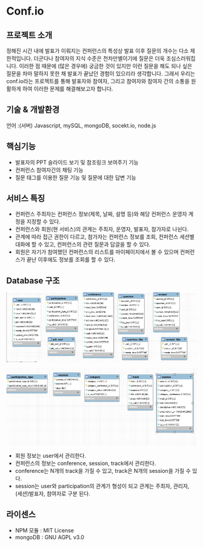 # Conf.io

## 프로젝트 소개

정해진 시간 내에 발표가 이뤄지는 컨퍼런스의 특성상 발표 이후 질문의 개수는 다소 제한적입니다. 더군다나 참여자의 지식 수준은 천차만별이기에 질문은 더욱 조심스러워집니다. 이러한 점 때문에 (많은 경우에) 궁금한 것이 있지만 이런 질문을 해도 되나 싶은 질문을 차마 말하지 못한 채 발표가 끝났던 경험이 있으리라 생각합니다. 그래서 우리는 conf.io라는 프로젝트를 통해 발표자와 참여자, 그리고 참여자와 참여자 간의 소통을 원활하게 하여 이러한 문제를 해결해보고자 합니다.

## 기술 & 개발환경

언어 :(서버) Javascript, mySQL, mongoDB, socekt.io, node.js

## 핵심기능

- 발표자의 PPT 슬라이드 보기 및 참조링크 보여주기 기능
- 컨퍼런스 참여자간의 채팅 기능
- 질문 태그를 이용한 질문 기능 및 질문에 대한 답변 기능

## 서비스 특징

- 컨퍼런스 주최자는 컨퍼런스 정보(제목, 날짜, 설명 등)와 해당 컨퍼런스 운영자 계정을 지정할 수 있다.
- 컨퍼런스와 회원(현 서비스)의 관계는 주최자, 운영자, 발표자, 참가자로 나뉜다.
- 관계에 따라 접근 권한이 다르고, 참가자는 컨퍼런스 정보를 조회, 컨퍼런스 세션별 대화에 할 수 있고, 컨퍼런스의 관련 질문과 답글을 할 수 있다.
- 회원은 자기가 참여했던 컨퍼런스의 리스트를 마이페이지에서 볼 수 있으며 컨퍼런스가 끝난 이후에도 정보를 조회를 할 수 있다.

## Database 구조

![database1](./images/database1.jpeg)

![database2](./images/database2.jpeg)

- 회원 정보는 user에서 관리한다.
- 컨퍼런스의 정보는 conference, session, track에서 관리한다.
- conference는 N개의 track을 가질 수 있고, track은 N개의  session을 가질 수 있다.
- session는 user와 participation의 관계가 형성이 되고 관계는 주최자, 관리자, (세션)발표자, 참여자로 구분 된다.

## 라이센스

- NPM 모듈 : MIT License
- mongoDB : GNU AGPL v3.0

